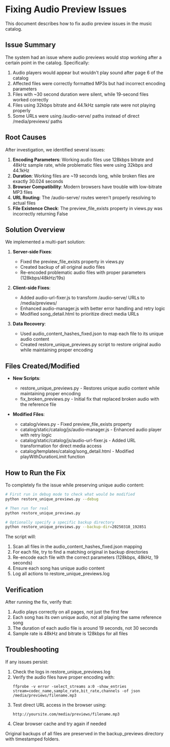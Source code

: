# Fixing Audio Preview Issues

This document describes how to fix audio preview issues in the music catalog.

## Issue Summary

The system had an issue where audio previews would stop working after a certain point in the catalog. Specifically:

1. Audio players would appear but wouldn't play sound after page 6 of the catalog
2. Affected files were correctly formatted MP3s but had incorrect encoding parameters
3. Files with ~30 second duration were silent, while 19-second files worked correctly
4. Files using 32kbps bitrate and 44.1kHz sample rate were not playing properly
5. Some URLs were using /audio-serve/ paths instead of direct /media/previews/ paths

## Root Causes

After investigation, we identified several issues:

1. **Encoding Parameters**: Working audio files use 128kbps bitrate and 48kHz sample rate, while problematic files were using 32kbps and 44.1kHz
2. **Duration**: Working files are ~19 seconds long, while broken files are exactly 30.024 seconds
3. **Browser Compatibility**: Modern browsers have trouble with low-bitrate MP3 files
4. **URL Routing**: The /audio-serve/ routes weren't properly resolving to actual files
5. **File Existence Check**: The preview_file_exists property in views.py was incorrectly returning False

## Solution Overview

We implemented a multi-part solution:

1. **Server-side Fixes**:
   - Fixed the preview_file_exists property in views.py
   - Created backup of all original audio files
   - Re-encoded problematic audio files with proper parameters (128kbps/48kHz/19s)

2. **Client-side Fixes**:
   - Added audio-url-fixer.js to transform /audio-serve/ URLs to /media/previews/ 
   - Enhanced audio-manager.js with better error handling and retry logic
   - Modified song_detail.html to prioritize direct media URLs

3. **Data Recovery**:
   - Used audio_content_hashes_fixed.json to map each file to its unique audio content
   - Created restore_unique_previews.py script to restore original audio while maintaining proper encoding

## Files Created/Modified

- **New Scripts**:
  - restore_unique_previews.py - Restores unique audio content while maintaining proper encoding
  - fix_broken_previews.py - Initial fix that replaced broken audio with the reference file

- **Modified Files**:
  - catalog/views.py - Fixed preview_file_exists property
  - catalog/static/catalog/js/audio-manager.js - Enhanced audio player with retry logic
  - catalog/static/catalog/js/audio-url-fixer.js - Added URL transformation for direct media access
  - catalog/templates/catalog/song_detail.html - Modified playWithDurationLimit function

## How to Run the Fix

To completely fix the issue while preserving unique audio content:

```bash
# First run in debug mode to check what would be modified
python restore_unique_previews.py --debug

# Then run for real
python restore_unique_previews.py

# Optionally specify a specific backup directory
python restore_unique_previews.py --backup-dir=20250318_192851
```

The script will:
1. Scan all files in the audio_content_hashes_fixed.json mapping
2. For each file, try to find a matching original in backup directories 
3. Re-encode each file with the correct parameters (128kbps, 48kHz, 19 seconds)
4. Ensure each song has unique audio content
5. Log all actions to restore_unique_previews.log

## Verification

After running the fix, verify that:

1. Audio plays correctly on all pages, not just the first few
2. Each song has its own unique audio, not all playing the same reference song
3. The duration of each audio file is around 19 seconds, not 30 seconds
4. Sample rate is 48kHz and bitrate is 128kbps for all files

## Troubleshooting

If any issues persist:

1. Check the logs in restore_unique_previews.log
2. Verify the audio files have proper encoding with:
   ```
   ffprobe -v error -select_streams a:0 -show_entries stream=codec_name,sample_rate,bit_rate,channels -of json /media/previews/filename.mp3
   ```
3. Test direct URL access in the browser using:
   ```
   http://yoursite.com/media/previews/filename.mp3
   ```
4. Clear browser cache and try again if needed

Original backups of all files are preserved in the backup_previews directory with timestamped folders.